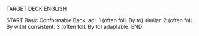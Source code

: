 TARGET DECK
ENGLISH

START
Basic
Conformable
Back: adj. 1 (often foll. By to) similar. 2 (often foll. By with) consistent. 3 (often foll. By to) adaptable.
END
